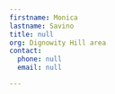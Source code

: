 ```yaml
---
firstname: Monica
lastname: Savino
title: null
org: Dignowity Hill area
contact:
  phone: null
  email: null

---
```






